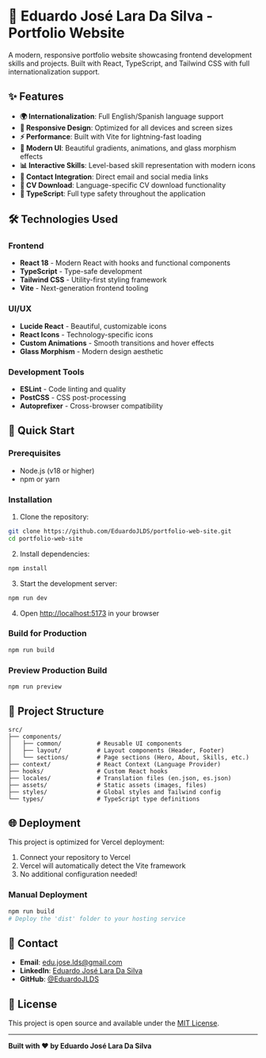# 🚀 Eduardo José Lara Da Silva - Portfolio Website

A modern, responsive portfolio website showcasing frontend development skills and projects. Built with React, TypeScript, and Tailwind CSS with full internationalization support.

## ✨ Features

- **🌍 Internationalization**: Full English/Spanish language support
- **📱 Responsive Design**: Optimized for all devices and screen sizes
- **⚡ Performance**: Built with Vite for lightning-fast loading
- **🎨 Modern UI**: Beautiful gradients, animations, and glass morphism effects
- **📊 Interactive Skills**: Level-based skill representation with modern icons
- **📧 Contact Integration**: Direct email and social media links
- **📄 CV Download**: Language-specific CV download functionality
- **🔧 TypeScript**: Full type safety throughout the application

## 🛠️ Technologies Used

### Frontend
- **React 18** - Modern React with hooks and functional components
- **TypeScript** - Type-safe development
- **Tailwind CSS** - Utility-first styling framework
- **Vite** - Next-generation frontend tooling

### UI/UX
- **Lucide React** - Beautiful, customizable icons
- **React Icons** - Technology-specific icons
- **Custom Animations** - Smooth transitions and hover effects
- **Glass Morphism** - Modern design aesthetic

### Development Tools
- **ESLint** - Code linting and quality
- **PostCSS** - CSS post-processing
- **Autoprefixer** - Cross-browser compatibility

## 🚀 Quick Start

### Prerequisites
- Node.js (v18 or higher)
- npm or yarn

### Installation

1. Clone the repository:
```bash
git clone https://github.com/EduardoJLDS/portfolio-web-site.git
cd portfolio-web-site
```

2. Install dependencies:
```bash
npm install
```

3. Start the development server:
```bash
npm run dev
```

4. Open [http://localhost:5173](http://localhost:5173) in your browser

### Build for Production

```bash
npm run build
```

### Preview Production Build

```bash
npm run preview
```

## 📁 Project Structure

```
src/
├── components/
│   ├── common/          # Reusable UI components
│   ├── layout/          # Layout components (Header, Footer)
│   └── sections/        # Page sections (Hero, About, Skills, etc.)
├── context/             # React Context (Language Provider)
├── hooks/               # Custom React hooks
├── locales/             # Translation files (en.json, es.json)
├── assets/              # Static assets (images, files)
├── styles/              # Global styles and Tailwind config
└── types/               # TypeScript type definitions
```

## 🌐 Deployment

This project is optimized for Vercel deployment:

1. Connect your repository to Vercel
2. Vercel will automatically detect the Vite framework
3. No additional configuration needed!

### Manual Deployment

```bash
npm run build
# Deploy the 'dist' folder to your hosting service
```

## 📧 Contact

- **Email**: [edu.jose.lds@gmail.com](mailto:edu.jose.lds@gmail.com)
- **LinkedIn**: [Eduardo José Lara Da Silva](https://linkedin.com/in/eduardo-josé-lara-da-silva-2b00b4229)
- **GitHub**: [@EduardoJLDS](https://github.com/EduardoJLDS)

## 📄 License

This project is open source and available under the [MIT License](LICENSE).

---

**Built with ❤️ by Eduardo José Lara Da Silva**